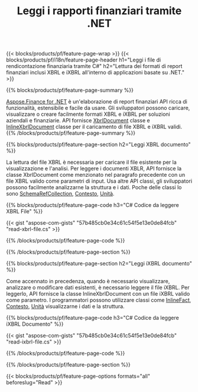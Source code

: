 ﻿---
title: Leggi i rapporti finanziari tramite .NET
url: /it/net/read/
description:  C# codice per leggere i rapporti finanziari nei file XBRL e iXBRL tramite la libreria .NET.
---
{{< blocks/products/pf/feature-page-wrap >}}
{{< blocks/products/pf/i18n/feature-page-header h1="Leggi i file di rendicontazione finanziaria tramite C#" h2="Lettura dei formati di report finanziari inclusi XBRL e iXBRL all\'interno di applicazioni basate su .NET." >}}

{{% blocks/products/pf/feature-page-summary %}}

[Aspose.Finance for .NET](https://products.aspose.com/finance/net/) è un'elaborazione di report finanziari API ricca di funzionalità, estensibile e facile da usare. Gli sviluppatori possono caricare, visualizzare o creare facilmente formati XBRL e iXBRL per soluzioni aziendali e finanziarie. API fornisce [XbrlDocument](https://apireference.aspose.com/finance/net/aspose.finance.xbrl/xbrldocument) classe e  [InlineXbrlDocument](https://apireference.aspose.com/finance/net/aspose.finance.xbrl.inline/inlinexbrldocument) classe per il caricamento di file XBRL e iXBRL validi.
{{% /blocks/products/pf/feature-page-summary %}}

{{% blocks/products/pf/feature-page-section h2="Leggi XBRL documento" %}}

La lettura del file XBRL è necessaria per caricare il file esistente per la visualizzazione e l'analisi. Per leggere i documenti XBLR, API fornisce la classe XbrlDocument come menzionato nel paragrafo precedente con un file XBRL valido come parametri di input. Usa altre API classi, gli sviluppatori possono facilmente analizzarne la struttura e i dati. Poche delle classi lo sono [SchemaRefCollection](https://apireference.aspose.com/finance/net/aspose.finance.xbrl/schemarefcollection), [Contesto](https://apireference.aspose.com/finance/net/aspose.finance.xbrl/context), [Unità](https://apireference.aspose.com/finance/net/aspose.finance.xbrl/unit).

{{% blocks/products/pf/feature-page-code h3="C# Codice da leggere XBRL File" %}}

{{< gist "aspose-com-gists" "57b485cb0e34c61c54f5e13e0de84fcb" "read-xbrl-file.cs" >}} 

{{% /blocks/products/pf/feature-page-code %}}

{{% /blocks/products/pf/feature-page-section %}}

{{% blocks/products/pf/feature-page-section h2="Leggi iXBRL documento" %}}

Come accennato in precedenza, quando è necessario visualizzare, analizzare o modificare dati esistenti, è necessario leggere il file iXBRL. Per leggerlo, API fornisce la classe InlineXbrlDocument con un file iXBRL valido come parametro. I programmatori possono utilizzare classi come [InlineFact](https://apireference.aspose.com/finance/net/aspose.finance.xbrl.inline/inlinefact), [Contesto](https://apireference.aspose.com/finance/net/aspose.finance.xbrl/context), [Unità](https://apireference.aspose.com/finance/net/aspose.finance.xbrl/unit) visualizzarne i dati e la struttura. 

{{% blocks/products/pf/feature-page-code h3="C# Codice da leggere iXBRL Documento" %}}

{{< gist "aspose-com-gists" "57b485cb0e34c61c54f5e13e0de84fcb" "read-ixbrl-file.cs" >}}

{{% /blocks/products/pf/feature-page-code %}}

{{% /blocks/products/pf/feature-page-section %}}

{{< blocks/products/pf/feature-page-options formats="all" beforeslug="Read" >}}